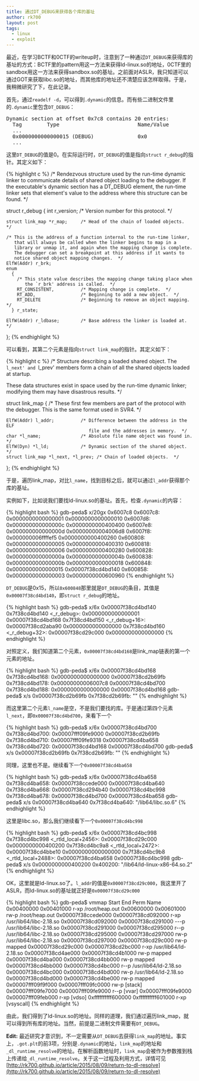 ```yaml
---
title: 通过DT_DEBUG来获得各个库的基址
author: rk700
layout: post
tags:
  - linux
  - exploit
---
```


最近，在学习BCTF和0CTF的writeup时，注意到了一种通过`DT_DEBUG`来获得库的基址的方式：BCTF里的pattern用这一方法来获得ld-linux.so的地址，0CTF里的sandbox用这一方法来获得sandbox.so的基址。之前面对ASLR，我只知道可以通过GOT来获取libc.so的地址，而其他库的地址还不清楚应该怎样取得。于是，我稍微研究了下，在此记录。

首先，通过`readelf -d`，可以得到`.dynamic`的信息。而有些二进制文件里的`.dynamic`里包含`DT_DEBUG`：

<pre>
Dynamic section at offset 0x7c8 contains 20 entries:
  Tag        Type                         Name/Value
  ...
  0x0000000000000015 (DEBUG)              0x0
  ...
</pre>

这里`DT_DEBUG`的值是0。在实际运行时，`DT_DEBUG`的值是指向`struct r_debug`的指针。其定义如下：

{% highlight c %}
/* Rendezvous structure used by the run-time dynamic linker to communicate
   details of shared object loading to the debugger.  If the executable's
   dynamic section has a DT_DEBUG element, the run-time linker sets that
   element's value to the address where this structure can be found.  */

struct r_debug
  { 
    int r_version;              /* Version number for this protocol.  */

    struct link_map *r_map;     /* Head of the chain of loaded objects.  */

    /* This is the address of a function internal to the run-time linker,
       that will always be called when the linker begins to map in a
       library or unmap it, and again when the mapping change is complete.
       The debugger can set a breakpoint at this address if it wants to
       notice shared object mapping changes.  */
    ElfW(Addr) r_brk;
    enum
      { 
        /* This state value describes the mapping change taking place when
           the `r_brk' address is called.  */
        RT_CONSISTENT,          /* Mapping change is complete.  */
        RT_ADD,                 /* Beginning to add a new object.  */
        RT_DELETE               /* Beginning to remove an object mapping.  */
      } r_state;

    ElfW(Addr) r_ldbase;        /* Base address the linker is loaded at.  */
  };
{% endhighlight %}

可以看到，其第二个元素是指向`struct link_map`的指针。其定义如下：

{% highlight c %}
/* Structure describing a loaded shared object.  The `l_next' and `l_prev'
   members form a chain of all the shared objects loaded at startup.

   These data structures exist in space used by the run-time dynamic linker;
   modifying them may have disastrous results.  */

struct link_map
  {
    /* These first few members are part of the protocol with the debugger.
       This is the same format used in SVR4.  */

    ElfW(Addr) l_addr;          /* Difference between the address in the ELF
                                   file and the addresses in memory.  */
    char *l_name;               /* Absolute file name object was found in.  */
    ElfW(Dyn) *l_ld;            /* Dynamic section of the shared object.  */
    struct link_map *l_next, *l_prev; /* Chain of loaded objects.  */
  };
{% endhighlight %}

于是，遍历link_map，对比`l_name`，找到目标之后，就可以通过`l_addr`获得那个库的基址。

实例如下，比如说我们要找ld-linux.so的基址。首先，检查`.dynamic`的内容：

{% highlight bash %}
gdb-peda$ x/20gx 0x6007c8
0x6007c8:       0x0000000000000001      0x0000000000000010
0x6007d8:       0x000000000000000c      0x0000000000400400
0x6007e8:       0x000000000000000d      0x00000000004006d8
0x6007f8:       0x000000006ffffef5      0x0000000000400260
0x600808:       0x0000000000000005      0x0000000000400310
0x600818:       0x0000000000000006      0x0000000000400280
0x600828:       0x000000000000000a      0x000000000000004b
0x600838:       0x000000000000000b      0x0000000000000018
0x600848:       0x0000000000000015      0x00007f38cd4bd140
0x600858:       0x0000000000000003      0x0000000000600960
{% endhighlight %}

`DT_DEBUG`是0x15，所以`0x600848`那里就是`DT_DEBUG`的条目，其值是`0x00007f38cd4bd140`，即`struct r_debug`的地址。

{% highlight bash %}
gdb-peda$ x/6x 0x00007f38cd4bd140
0x7f38cd4bd140 <_r_debug>:      0x0000000000000001      0x00007f38cd4bd168
0x7f38cd4bd150 <_r_debug+16>:   0x00007f38cd2aba90      0x0000000000000000
0x7f38cd4bd160 <_r_debug+32>:   0x00007f38cd29c000      0x0000000000000000
{% endhighlight %}

对照定义，我们知道第二个元素，`0x00007f38cd4bd168`是link_map链表的第一个元素的地址。

{% highlight bash %}
gdb-peda$ x/6x 0x00007f38cd4bd168
0x7f38cd4bd168: 0x0000000000000000      0x00007f38cd2b69fb
0x7f38cd4bd178: 0x00000000006007c8      0x00007f38cd4bd700
0x7f38cd4bd188: 0x0000000000000000      0x00007f38cd4bd168
gdb-peda$ x/s 0x00007f38cd2b69fb
0x7f38cd2b69fb: ""
{% endhighlight %}

而这里第二个元素`l_name`是空，不是我们要找的库。于是通过第四个元素`l_next`，即`0x00007f38cd4bd700`，来看下一个

{% highlight bash %}
gdb-peda$ x/6x 0x00007f38cd4bd700
0x7f38cd4bd700: 0x00007fff09fe9000      0x00007f38cd2b69fb
0x7f38cd4bd710: 0x00007fff09fe9318      0x00007f38cd4ba658
0x7f38cd4bd720: 0x00007f38cd4bd168      0x00007f38cd4bd700
gdb-peda$ x/s 0x00007f38cd2b69fb
0x7f38cd2b69fb: ""
{% endhighlight %}

同理，这里也不是。继续看下一个`0x00007f38cd4ba658`

{% highlight bash %}
gdb-peda$ x/6x 0x00007f38cd4ba658
0x7f38cd4ba658: 0x00007f38ccede000      0x00007f38cd4ba640
0x7f38cd4ba668: 0x00007f38cd294b40      0x00007f38cd4bc998
0x7f38cd4ba678: 0x00007f38cd4bd700      0x00007f38cd4ba658
gdb-peda$ x/s 0x00007f38cd4ba640
0x7f38cd4ba640: "/lib64/libc.so.6"
{% endhighlight %}

这里是libc.so，那么我们继续看下一个`0x00007f38cd4bc998`

{% highlight bash %}
gdb-peda$ x/6x 0x00007f38cd4bc998
0x7f38cd4bc998 <_rtld_local+2456>:      0x00007f38cd29c000      0x0000000000400200
0x7f38cd4bc9a8 <_rtld_local+2472>:      0x00007f38cd4bbe10      0x0000000000000000
0x7f38cd4bc9b8 <_rtld_local+2488>:      0x00007f38cd4ba658      0x00007f38cd4bc998
gdb-peda$ x/s 0x0000000000400200
0x400200:       "/lib64/ld-linux-x86-64.so.2"
{% endhighlight %}

OK，这里就是ld-linux.so了。`l_addr`的值是`0x00007f38cd29c000`，我这里开了ASLR，而ld-linux.so的基址就正好是`0x00007f38cd29c000`

{% highlight bash %}
gdb-peda$ vmmap
Start              End                Perm      Name
0x00400000         0x00401000         r-xp      /root/heap.out
0x00600000         0x00601000         rw-p      /root/heap.out
0x00007f38ccede000 0x00007f38cd092000 r-xp      /usr/lib64/libc-2.18.so
0x00007f38cd092000 0x00007f38cd291000 ---p      /usr/lib64/libc-2.18.so
0x00007f38cd291000 0x00007f38cd295000 r--p      /usr/lib64/libc-2.18.so
0x00007f38cd295000 0x00007f38cd297000 rw-p      /usr/lib64/libc-2.18.so
0x00007f38cd297000 0x00007f38cd29c000 rw-p      mapped
0x00007f38cd29c000 0x00007f38cd2bc000 r-xp      /usr/lib64/ld-2.18.so
0x00007f38cd4ae000 0x00007f38cd4b1000 rw-p      mapped
0x00007f38cd4ba000 0x00007f38cd4bb000 rw-p      mapped
0x00007f38cd4bb000 0x00007f38cd4bc000 r--p      /usr/lib64/ld-2.18.so
0x00007f38cd4bc000 0x00007f38cd4bd000 rw-p      /usr/lib64/ld-2.18.so
0x00007f38cd4bd000 0x00007f38cd4be000 rw-p      mapped
0x00007fff09f9f000 0x00007fff09fc0000 rw-p      [stack]
0x00007fff09fe7000 0x00007fff09fe9000 r--p      [vvar]
0x00007fff09fe9000 0x00007fff09feb000 r-xp      [vdso]
0xffffffffff600000 0xffffffffff601000 r-xp      [vsyscall]
{% endhighlight %}

由此，我们得到了ld-linux.so的地址。同样的道理，我们通过遍历link_map，就可以得到所有库的地址。当然，前提是二进制文件需要有`DT_DEBUG`。

**Edit:** 最近研究才意识到，不一定需要从`DT_DEBUG`去获得`link_map`的地址。事实上，`.got.plt`的前3项，分别是`.dynamic`的地址，`link_map`的地址和`_dl_runtime_resolve`的地址。在解析函数地址时，`link_map`会被作为参数推到栈上传递给`_dl_runtime_resolve`。关于这一过程及利用方式，详情可见[http://rk700.github.io/article/2015/08/09/return-to-dl-resolve](http://rk700.github.io/article/2015/08/09/return-to-dl-resolve)
